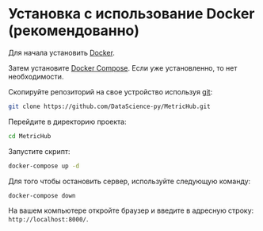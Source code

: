 # Установка с использование Docker (рекомендованно)

Для начала установить [Docker](https://www.docker.com/).

Затем установите [Docker Compose](https://docs.docker.com/compose/). Если уже установленно, то нет необходимости.

Скопируйте репозиторий на свое устройство используя [git](https://git-scm.com/):

```bash
git clone https://github.com/DataScience-py/MetricHub.git
```

Перейдите в директорию проекта:

```bash
cd MetricHub
```

Запустите скрипт:

```bash
docker-compose up -d
```

Для того чтобы остановить сервер, используйте следующую команду:

```bash
docker-compose down
```

На вашем компьютере откройте браузер и введите в адресную строку: `http://localhost:8000/`.
